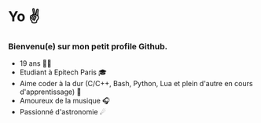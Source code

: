 # Yo ✌
### Bienvenu(e) sur mon petit profile Github.

- 19 ans 👱‍♂️
- Etudiant à Epitech Paris 🎓
- Aime coder à la dur (C/C++, Bash, Python, Lua et plein d'autre en cours d'apprentissage) 🔧
- Amoureux de la musique 🎧
- Passionné d'astronomie ☄
